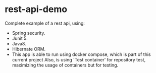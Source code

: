 # rest-api-demo

Complete example of a rest api, using:
- Spring security.
- Junit 5.
- Java8.
- Hibernate ORM.
- This app is able to run using docker compose, which is part of this current project
Also, is using 'Test container' for repository test, maximizing the usage of containers but for testing.
